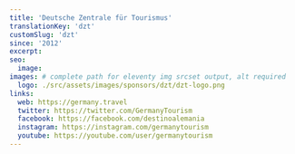 ```yaml
---
title: 'Deutsche Zentrale für Tourismus'
translationKey: 'dzt'
customSlug: 'dzt'
since: '2012'
excerpt:
seo:
  image:
images: # complete path for eleventy img srcset output, alt required
  logo: ./src/assets/images/sponsors/dzt/dzt-logo.png
links:
  web: https://germany.travel
  twitter: https://twitter.com/GermanyTourism
  facebook: https://facebook.com/destinoalemania
  instagram: https://instagram.com/germanytourism
  youtube: https://youtube.com/user/germanytourism
---
```

